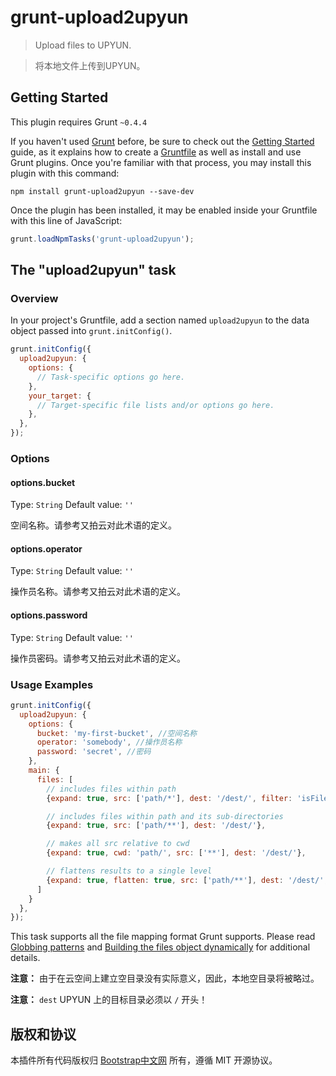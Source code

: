 # grunt-upload2upyun

> Upload files to UPYUN.

> 将本地文件上传到UPYUN。

## Getting Started
This plugin requires Grunt `~0.4.4`

If you haven't used [Grunt](http://gruntjs.com/) before, be sure to check out the [Getting Started](http://gruntjs.com/getting-started) guide, as it explains how to create a [Gruntfile](http://gruntjs.com/sample-gruntfile) as well as install and use Grunt plugins. Once you're familiar with that process, you may install this plugin with this command:

```shell
npm install grunt-upload2upyun --save-dev
```

Once the plugin has been installed, it may be enabled inside your Gruntfile with this line of JavaScript:

```js
grunt.loadNpmTasks('grunt-upload2upyun');
```

## The "upload2upyun" task

### Overview
In your project's Gruntfile, add a section named `upload2upyun` to the data object passed into `grunt.initConfig()`.

```js
grunt.initConfig({
  upload2upyun: {
    options: {
      // Task-specific options go here.
    },
    your_target: {
      // Target-specific file lists and/or options go here.
    },
  },
});
```

### Options

#### options.bucket
Type: `String`
Default value: `''`

空间名称。请参考又拍云对此术语的定义。

#### options.operator
Type: `String`
Default value: `''`

操作员名称。请参考又拍云对此术语的定义。

#### options.password
Type: `String`
Default value: `''`

操作员密码。请参考又拍云对此术语的定义。

### Usage Examples

```js
grunt.initConfig({
  upload2upyun: {
    options: {
      bucket: 'my-first-bucket', //空间名称
      operator: 'somebody', //操作员名称
      password: 'secret', //密码
    },
    main: {
      files: [
        // includes files within path
        {expand: true, src: ['path/*'], dest: '/dest/', filter: 'isFile'},

        // includes files within path and its sub-directories
        {expand: true, src: ['path/**'], dest: '/dest/'},

        // makes all src relative to cwd
        {expand: true, cwd: 'path/', src: ['**'], dest: '/dest/'},

        // flattens results to a single level
        {expand: true, flatten: true, src: ['path/**'], dest: '/dest/', filter: 'isFile'}
      ]
    }
  },
});
```

This task supports all the file mapping format Grunt supports. Please read [Globbing patterns](http://gruntjs.com/configuring-tasks#globbing-patterns) and [Building the files object dynamically](http://gruntjs.com/configuring-tasks#building-the-files-object-dynamically) for additional details.

**注意：** 由于在云空间上建立空目录没有实际意义，因此，本地空目录将被略过。

**注意：** `dest` UPYUN 上的目标目录必须以 `/` 开头！

## 版权和协议

本插件所有代码版权归 [Bootstrap中文网](http://www.bootcss.com) 所有，遵循 MIT 开源协议。
